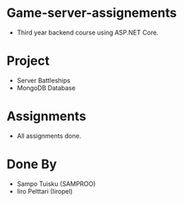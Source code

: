 # Game-server-assignements

- Third year backend course using ASP.NET Core.

# Project
- Server Battleships
- MongoDB Database


# Assignments
- All assignments done.

# Done By
- Sampo Tuisku (SAMPROO)
- Iiro Pelttari (Iiropel)
